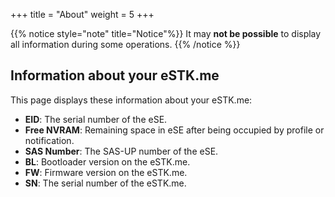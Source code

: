 +++
title = "About"
weight = 5
+++

{{% notice style="note" title="Notice"%}}
It may **not be possible** to display all information during some operations.
{{% /notice %}}

## Information about your eSTK.me

This page displays these information about your eSTK.me:

- **EID**: The serial number of the eSE.
- **Free NVRAM**: Remaining space in eSE after being occupied by profile or notification.
- **SAS Number**: The SAS-UP number of the eSE.
- **BL**: Bootloader version on the eSTK.me.
- **FW**: Firmware version on the eSTK.me.
- **SN**: The serial number of the eSTK.me.
